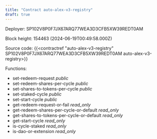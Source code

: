 ```yaml
---
title: "Contract auto-alex-v3-registry"
draft: true
---
```

Deployer: SP102V8P0F7JX67ARQ77WEA3D3CFB5XW39REDT0AM


 



Block height: 154463 (2024-06-19T00:49:58.000Z)

Source code: {{<contractref "auto-alex-v3-registry" SP102V8P0F7JX67ARQ77WEA3D3CFB5XW39REDT0AM auto-alex-v3-registry>}}

Functions:

* set-redeem-request _public_
* set-redeem-shares-per-cycle _public_
* set-shares-to-tokens-per-cycle _public_
* set-staked-cycle _public_
* set-start-cycle _public_
* get-redeem-request-or-fail _read_only_
* get-redeem-shares-per-cycle-or-default _read_only_
* get-shares-to-tokens-per-cycle-or-default _read_only_
* get-start-cycle _read_only_
* is-cycle-staked _read_only_
* is-dao-or-extension _read_only_
